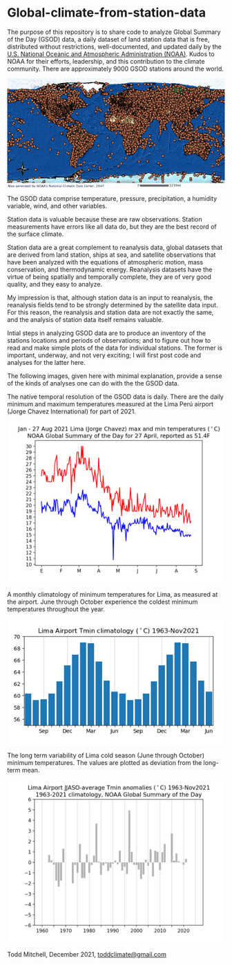 # Global-climate-from-station-data

The purpose of this repository is to share code to analyze Global Summary of the Day (GSOD) data, a daily dataset of land station data that is free, distributed without restrictions, well-documented, and updated daily by the <a href="https://data.noaa.gov/dataset/dataset/global-surface-summary-of-the-day-gsod">U.S. National Oceanic and Atmospheric Administration (NOAA)</a>.  Kudos to NOAA for their efforts, leadership, and this contribution to the climate community.  There are approximately 9000 GSOD stations around the world.

<p align="center">
<img src="GSOD_global_distribution_map.png">
</p>

The GSOD data comprise temperature, pressure, precipitation, a humidity variable, wind, and other variables.

Station data is valuable because these are raw observations.  Station measurements have errors like all data do, but they are the best record of the surface climate.

Station data are a great complement to reanalysis data, global datasets that are derived from land station, ships at sea, and satellite observations that have been analyzed with the equations of atmospheric motion, mass conservation, and thermodynamic energy.  Reanalysis datasets have the virtue of being spatially and temporally complete, they are of very good quality, and they easy to analyze.

My impression is that, although station data is an input to reanalysis, the reanalysis fields tend to be strongly determined by the satellite data input.  For this reason, the reanalysis and station data are not exactly the same, and the analysis of station data itself remains valuable.  

Intial steps in analyzing GSOD data are to produce an inventory of the stations locations and periods of observations; and to figure out how to read and make simple plots of the data for individual stations.  The former is important, underway, and not very exciting; I will first post code and analyses for the latter here.  

The following images, given here with minimal explanation, provide a sense of the kinds of analyses one can do with the the GSOD data.  

The native temporal resolution of the GSOD data is daily.  There are the daily minimum and maximum temperatures measured at the Lima Perú airport (Jorge Chavez International) for part of 2021.
<p align="center">
  <img src="templimajanaug2021.png" width="500">
  </p>
  
A monthly climatology of minimum temperatures for Lima, as measured at the airport. June through October experience the coldest minimum temperatures throughout the year.
<p align="center">
<img src="tminclimlimaairport1963nov2021.png">
  </p>
  
  The long term variability of Lima cold season (June through October) minimum temperatures.  The values are plotted as deviation from the long-term mean.
  <p align="center">
  <img src="tminlimaairportjjaso1960nov2021.png">
  </p>

Todd Mitchell, December 2021, toddclimate@gmail.com

